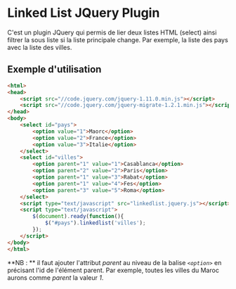 Linked List JQuery Plugin
=========================
C'est un plugin JQuery qui permis de lier deux listes HTML (select) ainsi filtrer la sous liste si la liste principale change. Par exemple, la liste des pays avec la liste des villes.

Exemple d'utilisation
--------------------
```html
<html>
<head>
	<script src="//code.jquery.com/jquery-1.11.0.min.js"></script>
	<script src="//code.jquery.com/jquery-migrate-1.2.1.min.js"></script>
</head>
<body>
	<select id="pays">
		<option value="1">Maorc</option>
		<option value="2">France</option>
		<option value="3">Italie</option>
	</select>
	<select id="villes">
		<option parent="1" value="1">Casablanca</option>
		<option parent="2" value="2">Paris</option>
		<option parent="1" value="3">Rabat</option>
		<option parent="1" value="4">Fes</option>
		<option parent="3" value="5">Roma</option>
	</select>
	<script type="text/javascript" src="linkedlist.jquery.js"></script>
	<script type="text/javascript">
		$(document).ready(function(){
			$("#pays").linkedlist('villes');
		});
	</script>
</body>
</html>
```
**NB : ** il faut ajouter l'attribut *parent* au niveau de la balise *```<option>```* en précisant l'id de l'élément parent.
Par exemple, toutes les villes du Maroc aurons comme *parent* la valeur *1*.
